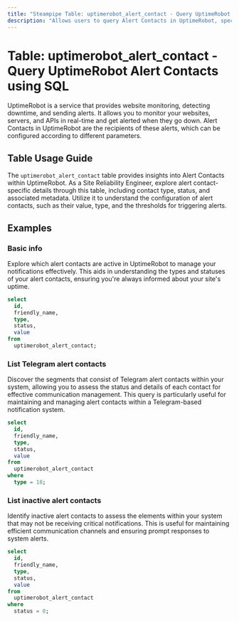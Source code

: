 ```yaml
---
title: "Steampipe Table: uptimerobot_alert_contact - Query UptimeRobot Alert Contacts using SQL"
description: "Allows users to query Alert Contacts in UptimeRobot, specifically the details of each alert contact, providing insights into the alert contact configurations and settings."
---
```


# Table: uptimerobot_alert_contact - Query UptimeRobot Alert Contacts using SQL

UptimeRobot is a service that provides website monitoring, detecting downtime, and sending alerts. It allows you to monitor your websites, servers, and APIs in real-time and get alerted when they go down. Alert Contacts in UptimeRobot are the recipients of these alerts, which can be configured according to different parameters.

## Table Usage Guide

The `uptimerobot_alert_contact` table provides insights into Alert Contacts within UptimeRobot. As a Site Reliability Engineer, explore alert contact-specific details through this table, including contact type, status, and associated metadata. Utilize it to understand the configuration of alert contacts, such as their value, type, and the thresholds for triggering alerts.

## Examples

### Basic info
Explore which alert contacts are active in UptimeRobot to manage your notifications effectively. This aids in understanding the types and statuses of your alert contacts, ensuring you're always informed about your site's uptime.

```sql
select
  id,
  friendly_name,
  type,
  status,
  value
from
  uptimerobot_alert_contact;
```

### List Telegram alert contacts
Discover the segments that consist of Telegram alert contacts within your system, allowing you to assess the status and details of each contact for effective communication management. This query is particularly useful for maintaining and managing alert contacts within a Telegram-based notification system.

```sql
select
  id,
  friendly_name,
  type,
  status,
  value
from
  uptimerobot_alert_contact
where
  type = 18;
```

### List inactive alert contacts
Identify inactive alert contacts to assess the elements within your system that may not be receiving critical notifications. This is useful for maintaining efficient communication channels and ensuring prompt responses to system alerts.

```sql
select
  id,
  friendly_name,
  type,
  status,
  value
from
  uptimerobot_alert_contact
where
  status = 0;
```